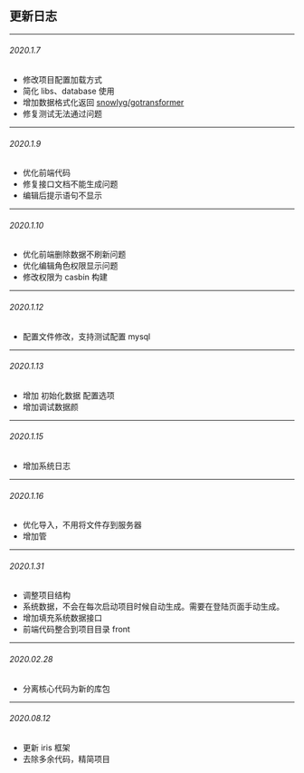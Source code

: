 ## 更新日志
---------------------------------------------

###### 2020.1.7  
- 修改项目配置加载方式
- 简化 libs、database 使用
- 增加数据格式化返回 [snowlyg/gotransformer](https://github.com/snowlyg/gotransformer)
- 修复测试无法通过问题

---------------------------------------------
###### 2020.1.9
- 优化前端代码
- 修复接口文档不能生成问题
- 编辑后提示语句不显示

---------------------------------------------
###### 2020.1.10
- 优化前端删除数据不刷新问题
- 优化编辑角色权限显示问题
- 修改权限为 casbin 构建

---------------------------------------------
###### 2020.1.12
- 配置文件修改，支持测试配置 mysql

---------------------------------------------
###### 2020.1.13
- 增加 初始化数据 配置选项
- 增加调试数据颜

---------------------------------------------
###### 2020.1.15
- 增加系统日志

---------------------------------------------
###### 2020.1.16
- 优化导入，不用将文件存到服务器
- 增加管

---------------------------------------------
###### 2020.1.31
- 调整项目结构
- 系统数据，不会在每次启动项目时候自动生成。需要在登陆页面手动生成。
- 增加填充系统数据接口
- 前端代码整合到项目目录 front 

---------------------------------------------
###### 2020.02.28
- 分离核心代码为新的库包

---------------------------------------------
###### 2020.08.12
- 更新 iris 框架 
- 去除多余代码，精简项目